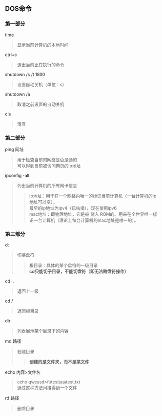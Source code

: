 ## DOS命令

### 第一部分  

time 
>显示当前计算机的本地时间  

ctrl+c 
>退出当前正在执行的命令  

shutdown /s /t 1800 
>设置自动关机（单位：s）  

shutdown /a 
>取消之前设置的自动关机  

cls 
>清屏  

### 第二部分 

ping 网址
>用于检查当前的网络是否是通的    
>可以得到当前被访问网页的ip地址 

ipconfig -all  
>列出当前计算机的所有网卡信息  
>>ip地址：用于在一个网络内唯一的标识当前计算机（一台计算机的ip地址可以变）。  
>>最早的ip地址为ipv4（已枯竭），现在使用ipv6  
>>mac地址：即物理地址，它是被 烧入 ROM的。用来在全世界唯一标识一台计算机（理论上每台计算机的mac地址是唯一的）。

### 第三部分 

d: 
>切换盘符  
>>根目录：具体的某个盘符的一级目录   
>>**cd只能切子目录，不能切盘符（即无法跨盘符操作）**

cd ..  
>返回上一级

cd /  
>返回根目录

dir  
>列表展示某个目录下的内容

md 路径
>创建目录  
>>**创建的是文件夹，而不是某文件**

echo 内容>文件名  
>echo qweasd>f:\test\aa\test.txt    
>通过这种方法间接得到一个文件

rd 路径  
>删除目录






